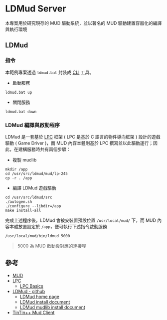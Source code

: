 # LDMud Server

本專案用於研究現存的 MUD 驅動系統，並以著名的 MUD 驅動建置容器化的編譯與執行環境

## LDMud

### 指令

本範例專案透過 ```ldmud.bat``` 封裝成 [CLI](https://github.com/eastmoon/command-line-interface-application) 工具。

+ 啟動服務
```
ldmud.bat up
```

+ 關閉服務
```
ldmud.bat down
```

### LDMud 編譯與啟動程序

LDMud 是一套基於 [LPC](https://mud.fandom.com/wiki/LPC) 框架 ( LPC 是基於 C 語言的物件導向框架 ) 設計的遊戲驅動 ( Game Driver )，而 MUD 內容本體則基於 LPC 撰寫並以此驅動運行；因此，在建構服務時共有兩個步驟：

+ 複製 mudlib
```
mkdir /app
cd /usr/src/ldmud/mud/lp-245
cp -r . /app
```

+ 編譯 LDMud 遊戲驅動
```
cd /usr/src/ldmud/src
./autogen.sh
./configure --libdir=/app
make install-all
```

完成上述程序後，LDMud 會被安裝置預設位置 ```/usr/local/mud/``` 下，而 MUD 內容本體放置設定於 ```/app```，便可執行下述指令啟動服務

```
/usr/local/mud/bin/ldmud 5000
```
> 5000 為 MUD 啟動後對應的連接埠

## 參考

+ [MUD](https://mud.fandom.com/wiki/MUD)
+ [LPC](https://mud.fandom.com/wiki/LPC)
    - [LPC Basics](https://www.cs.hmc.edu/~jhsu/wilderness/basics.html)
+ [LDMud - github](https://github.com/ldmud/ldmud)
    - [LDMud home page](http://www.ldmud.eu/)
    - [LDMud install document](https://github.com/ldmud/ldmud/blob/master/INSTALL)
    - [LDMud mudlib install document](https://github.com/ldmud/ldmud/tree/master/mud)
+ [TinTin++ Mud Client](https://tintin.mudhalla.net/download.php)
